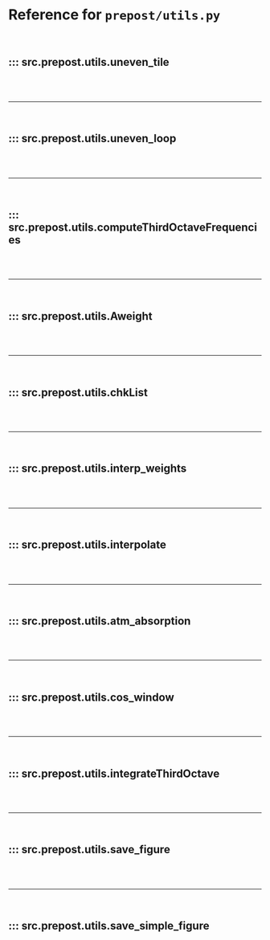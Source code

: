 # Reference for `prepost/utils.py`

<br>

## ::: src.prepost.utils.uneven_tile

<br><br><hr><br>

## ::: src.prepost.utils.uneven_loop

<br><br><hr><br>

## ::: src.prepost.utils.computeThirdOctaveFrequencies

<br><br><hr><br>

## ::: src.prepost.utils.Aweight

<br><br><hr><br>

## ::: src.prepost.utils.chkList

<br><br><hr><br>

## ::: src.prepost.utils.interp_weights

<br><br><hr><br>

## ::: src.prepost.utils.interpolate

<br><br><hr><br>

## ::: src.prepost.utils.atm_absorption

<br><br><hr><br>

## ::: src.prepost.utils.cos_window

<br><br><hr><br>

## ::: src.prepost.utils.integrateThirdOctave

<br><br><hr><br>

## ::: src.prepost.utils.save_figure

<br><br><hr><br>

## ::: src.prepost.utils.save_simple_figure

<br><br>
